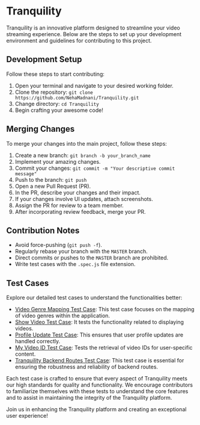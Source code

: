 # Tranquility

Tranquility is an innovative platform designed to streamline your video streaming experience. Below are the steps to set up your development environment and guidelines for contributing to this project.

## Development Setup
Follow these steps to start contributing:

1. Open your terminal and navigate to your desired working folder.
2. Clone the repository: `git clone https://github.com/NehaMadnani/Tranquility.git`
3. Change directory: `cd Tranquility`
4. Begin crafting your awesome code!

## Merging Changes
To merge your changes into the main project, follow these steps:

1. Create a new branch: `git branch -b your_branch_name`
2. Implement your amazing changes.
3. Commit your changes: `git commit -m "Your descriptive commit message"`
4. Push to the branch: `git push`
5. Open a new Pull Request (PR).
6. In the PR, describe your changes and their impact.
7. If your changes involve UI updates, attach screenshots.
8. Assign the PR for review to a team member.
9. After incorporating review feedback, merge your PR.

## Contribution Notes
- Avoid force-pushing (`git push -f`).
- Regularly rebase your branch with the `MASTER` branch.
- Direct commits or pushes to the `MASTER` branch are prohibited.
- Write test cases with the `.spec.js` file extension.

## Test Cases
Explore our detailed test cases to understand the functionalities better:


- [Video Genre Mapping Test Case](https://github.com/NehaMadnani/Tranquility/blob/main/videoGenreMapping.spec.js): This test case focuses on the mapping of video genres within the application.
- [Show Video Test Case](https://github.com/NehaMadnani/Tranquility/blob/main/showVideo.spec.js): It tests the functionality related to displaying videos.
- [Profile Update Test Case](https://github.com/NehaMadnani/Tranquility/blob/main/profileUpdate.spec.js): This ensures that user profile updates are handled correctly.
- [My Video ID Test Case](https://github.com/NehaMadnani/Tranquility/blob/main/myvideoid.spec.js): Tests the retrieval of video IDs for user-specific content.
- [Tranquility Backend Routes Test Case](https://github.com/NehaMadnani/Tranquility/blob/main/tranquility-backend-v1/routes.test.js): This test case is essential for ensuring the robustness and reliability of backend routes.


Each test case is crafted to ensure that every aspect of Tranquility meets our high standards for quality and functionality. We encourage contributors to familiarize themselves with these tests to understand the core features and to assist in maintaining the integrity of the Tranquility platform.

Join us in enhancing the Tranquility platform and creating an exceptional user experience!
